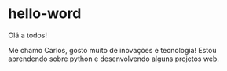 # hello-word

Olá a todos!

Me chamo Carlos, gosto muito de inovações e tecnologia!
Estou aprendendo sobre python e desenvolvendo alguns projetos web.
